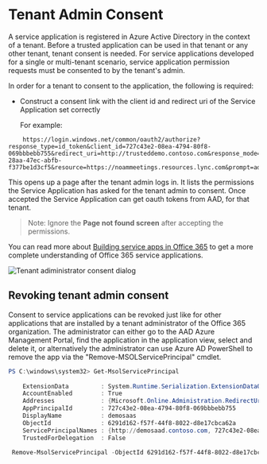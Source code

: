 # Tenant Admin Consent

A service application is registered in Azure Active Directory in the context of a tenant. Before a trusted application can be used in that tenant or any other tenant, tenant consent is needed. 
For service applications developed for a single or multi-tenant scenario, service application permission requests must be consented to by the tenant's admin.
 
In order for a tenant to consent to the application, the following is required:
 
- Construct a consent link with the client id and redirect uri of the Service Application set correctly
 
   For example: 
```https
    https://login.windows.net/common/oauth2/authorize?response_type=id_token&client_id=727c43e2-08ea-4794-80f8-069bbbebb755&redirect_uri=http://trusteddemo.contoso.com&response_mode=form_post&nonce=a4014117-28aa-47ec-abfb-f377be1d3cf5&resource=https://noammeetings.resources.lync.com&prompt=admin_consent
``` 

This opens up a page after the tenant admin logs in. It lists the permissions the Service Application has asked for the tenant admin to consent. Once accepted the Service Application can get oauth tokens from AAD, for that tenant.
 
 >Note: Ignore the **Page not found screen** after accepting the permissions.

You can read more about [Building service apps in Office 365](https://msdn.microsoft.com/en-us/office/office365/howto/building-service-apps-in-office-365) to get a more complete understanding of Office 365 service applications.

![Tenant adiministrator consent dialog](images/TenantAdminConsentImage002.jpg "image") 

 
 
## Revoking tenant admin consent
 
Consent to service applications can be revoked just like for other applications that are installed by a tenant administrator of the Office 365 organization. The administrator can either go to the AAD Azure Management Portal, find the application in the application view, select and delete it, or alternatively the administrator can use Azure AD PowerShell to remove the app via the "Remove-MSOLServicePrincipal" cmdlet.
 

```PowerShell 
PS C:\windows\system32> Get-MsolServicePrincipal
 
    ExtensionData         : System.Runtime.Serialization.ExtensionDataObject
    AccountEnabled        : True
    Addresses             : {Microsoft.Online.Administration.RedirectUri}
    AppPrincipalId        : 727c43e2-08ea-4794-80f8-069bbbebb755
    DisplayName           : demosaas
    ObjectId              : 6291d162-f57f-44f8-8022-d8e17cbca62a
    ServicePrincipalNames : {http://demosaad.contoso.com, 727c43e2-08ea-4794-80f8-069bbbebb755}
    TrustedForDelegation  : False

 Remove-MsolServicePrincipal -ObjectId 6291d162-f57f-44f8-8022-d8e17cbca62a
 
```  
